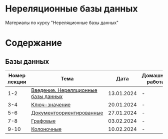 # Нереляционные базы данных
Материалы по курсу "Нереляционные базы данных"

# Содержание
## Базы данных
| Номер лекции | Тема | Дата | Домашняя работа |
|----------|----------|----------|----------|
| 1-2   | [Введение. Нереляционные базы данных](https://docs.google.com/presentation/d/1CYFktJVvQPCZuuO0VPmZQope7eQRZ2POYzoFlX8LbPE/edit?usp=sharing)   | 13.01.2024   | - |
| 3-4    | [Ключ-значение]()   | 20.01.2024   | - |
| 5-6    | [Документоориентированные]()   | 27.01.2024   | - |
| 7-8    | [Графовые]()   | 03.02.2024   | - |
| 9-10    | [Колоночные]()   | 10.02.2024   | - |

